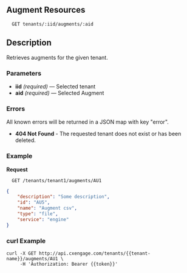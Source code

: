 ## Augment Resources

```
  GET tenants/:iid/augments/:aid
```

## Description

Retrieves augments for the given tenant.


### Parameters

- **iid** _(required)_ — Selected tenant
- **aid** _(required)_ — Selected Augment

### Errors

All known errors will be returned in a JSON map with key "error".

- **404 Not Found** - The requested tenant does not exist or has been deleted.

### Example

**Request**

```
  GET /tenants/tenant1/augments/AU1
```

```json
{
    "description": "Some description",
    "id": "AU5",
    "name": "Augment csv",
    "type": "file",
    "service": "engine"
}
```
 
### curl Example

```
curl -X GET http://api.cxengage.com/tenants/{{tenant-name}}/augments/AU1 \
     -H 'Authorization: Bearer {{token}}'

```

